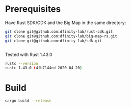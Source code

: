 # Prerequisites

Have Rust SDK/CDK and the Big Map in the same directory:

```bash
git clone git@github.com:dfinity-lab/rust-cdk.git
git clone git@github.com:dfinity-lab/big-map-rs.git
git clone git@github.com:dfinity-lab/sdk.git
```


```bash
```

Tested with Rust 1.43.0
```bash
rustc --version
rustc 1.43.0 (4fb7144ed 2020-04-20)
```

# Build

```bash
cargo build --release
```
